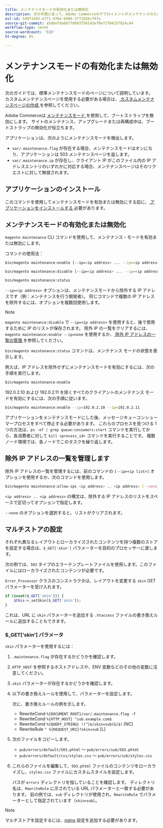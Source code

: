 ```yaml
---
title: メンテナンスモードの有効化または無効化
description: 次の手順に従って、Adobe Commerceのデプロイメントがメンテナンスのために停止した場合に顧客に表示される内容をカスタマイズします。
exl-id: 5d9f1493-e771-47b4-b906-3771026cf07a
source-git-commit: a5dbefda6b77d993756143ef0e7270425f824c44
workflow-type: tm+mt
source-wordcount: '533'
ht-degree: 0%

---
```


# メンテナンスモードの有効化または無効化

次のガイドでは、標準メンテナンスモードのページについて説明しています。 カスタムメンテナンスページを使用する必要がある場合は、[ カスタムメンテナンスページの作成 ](../../upgrade/troubleshooting/maintenance-mode-options.md) を参照してください。

Adobe Commerceは [ メンテナンスモード ](../../configuration/bootstrap/application-modes.md#maintenance-mode) を使用して、ブートストラップを無効にします。 サイトのメンテナンス、アップグレードまたは再構成中は、ブートストラップの無効化が役立ちます。

アプリケーションは、次のようにメンテナンスモードを検出します。

* `var/.maintenance.flag` が存在する場合、メンテナンスモードはオンになり、アプリケーションは 503 メンテナンスページを返します。
* `var/.maintenance.ip` が存在し、クライアント IP がこのファイル内の IP アドレスエントリのいずれかに対応する場合、メンテナンスページはそのリクエストに対して無視されます。

## アプリケーションのインストール

このコマンドを使用してメンテナンスモードを有効または無効にする前に、[ アプリケーションをインストールする ](../advanced.md) 必要があります。

## メンテナンスモードの有効化または無効化

`magento maintenance` CLI コマンドを使用して、メンテナンス・モードを有効または無効にします。

コマンドの使用法：

```bash
bin/magento maintenance:enable [--ip=<ip address> ... --ip=<ip address>] | [ip=none]
```

```bash
bin/magento maintenance:disable [--ip=<ip address> ... --ip=<ip address>] | [ip=none]
```

```bash
bin/magento maintenance:status
```

`--ip=<ip address>` オプションは、メンテナンスモードから除外する IP アドレスです（例：メンテナンスを行う開発者）。 同じコマンドで複数の IP アドレスを除外するには、オプションを複数回使用します。

>[!NOTE]
>
>`magento maintenance:disable` で `--ip=<ip address>` を使用すると、後で使用するために IP のリストが保存されます。 除外 IP の一覧をクリアするには、`magento maintenance:enable --ip=none` を使用するか、[ 除外 IP アドレスの一覧の管理 ](#maintain-the-list-of-exempt-ip-addresses) を参照してください。

`bin/magento maintenance:status` コマンドは、メンテナンス モードの状態を表示します。

例えば、IP アドレスを除外せずにメンテナンスモードを有効にするには、次の手順を実行します。

```bash
bin/magento maintenance:enable
```

192.0.2.10 および 192.0.2.11 を除くすべてのクライアントのメンテナンス モードを有効にするには、次の手順に従います。

```bash
bin/magento maintenance:enable --ip=192.0.2.10 --ip=192.0.2.11
```

アプリケーションをメンテナンスモードにした後、メッセージキューコンシューマープロセスをすべて停止する必要があります。
これらのプロセスを見つける 1 つの方法は、`ps -ef | grep queue:consumers:start` コマンドを実行してから、各消費者に対して `kill <process_id>` コマンドを実行することです。 複数ノード環境では、各ノードでこのタスクを繰り返します。

## 除外 IP アドレスの一覧を管理します

除外 IP アドレスの一覧を管理するには、前のコマンドの `[--ip=<ip list>]` オプションを使用するか、次のコマンドを使用します。

```bash
bin/magento maintenance:allow-ips <ip address> .. <ip address> [--none]
```

`<ip address> .. <ip address>` の構文は、除外する IP アドレスのリストをスペースで区切ってオプションで指定します。

`--none` のオプションを選択すると、リストがクリアされます。

## マルチストアの設定

<!-- To set up multiple stores, each with a different layout and localized content, create a skin for each and put it into `pub/errors/{name}` where `{name}` is the store code. To distinguish between stores and websites with the same instance, use `pub/errors/{type}-{name}` where `{type}` is either `store` or `website` and matches the `MAGE_RUN_TYPE` in your server configuration. Another option is to pass the `$_GET['skin']` parameter to the intended processor. This method requires a specific configuration on your server. -->
<!-- Replace the line below with the commented text after https://github.com/magento/magento2/pull/35095 is merged. -->

それぞれ異なるレイアウトとローカライズされたコンテンツを持つ複数のストアを設定する場合は、`$_GET['skin']` パラメーターを目的のプロセッサーに渡します。

次の例では、`503` タイプのエラーテンプレートファイルを使用します。このファイルにはローカライズされたコンテンツが必要です。

`Error_Processor` クラスのコンストラクタは、レイアウトを変更する `skin` GETパラメーターを受け入れます。

```php
if (isset($_GET['skin'])) {
    $this->_setSkin($_GET['skin']);
}
```

これは、URL に `skin` パラメーターを追加する `.htaccess` ファイルの書き換えルールに追加することもできます。

### $_GET[&#39;skin&#39;] パラメータ

`skin` パラメーターを使用するには：

1. `.maintenance.flag` が存在するかどうかを確認します。
1. `HTTP_HOST` を参照するホストアドレスや、ENV 変数などのその他の変数に注意してください。
1. `skin` パラメーターが存在するかどうかを確認します。
1. 以下の書き換えルールを使用して、パラメーターを設定します。

   次に、書き換えルールの例を示します。

   * RewriteCond `%{DOCUMENT_ROOT}/var/.maintenance.flag -f`
   * RewriteCond `%{HTTP_HOST} ^sub.example.com$`
   * RewriteCond `%{QUERY_STRING} !(^|&)skin=sub(&|$)` [NC]
   * RewriteRule `^ %{REQUEST_URI}?skin=sub` [L]

1. 次のファイルをコピーします。

   * `pub/errors/default/503.phtml` ～ `pub/errors/sub/503.phtml`
   * `pub/errors/default/css/styles.css` ～ `pub/errors/sub/styles.css`

1. これらのファイルを編集して、`503.phtml` ファイルのコンテンツをローカライズし、`styles.css` ファイルにカスタムスタイルを設定します。

   パスが `errors` ディレクトリを指していることを確認します。 ディレクトリ名は、`RewriteRule` に示されている URL パラメーターと一致する必要があります。 前の例では、`sub` ディレクトリが使用され、`RewriteRule` でパラメーターとして指定されています（`skin=sub`）。

>[!NOTE]
>
>マルチストアを設定するには、[nginx](../../configuration/multi-sites/ms-nginx.md) 設定を追加する必要があります。
